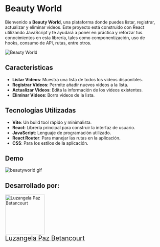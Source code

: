 # Beauty World

Bienvenido a **Beauty World**, una plataforma donde puedes listar, registrar, actualizar y eliminar videos. Este proyecto está construido con React utilizando JavaScript y te ayudará a poner en práctica y reforzar tus conocimientos en esta librería, tales como componentización, uso de hooks, consumo de API, rutas, entre otros.

![Beauty World](https://github.com/user-attachments/assets/0a5ecda6-e33b-45f6-870a-205d5b6f1591)

## Características

- **Listar Videos**: Muestra una lista de todos los videos disponibles.
- **Registrar Videos**: Permite añadir nuevos videos a la lista.
- **Actualizar Videos**: Edita la información de los videos existentes.
- **Eliminar Videos**: Borra videos de la lista.

## Tecnologías Utilizadas

- **Vite**: Un build tool rápido y minimalista.
- **React**: Librería principal para construir la interfaz de usuario.
- **JavaScript**: Lenguaje de programación utilizado.
- **React Router**: Para manejar las rutas en la aplicación.
- **CSS**: Para los estilos de la aplicación.

## Demo
![beautyworld gif](https://github.com/user-attachments/assets/e6aeb971-9a48-44b0-823e-8331dcb9d035)

## Desarrollado por:
<a href="https://github.com/LuzangelaPaz">
  <img src="https://avatars.githubusercontent.com/u/162045099?v=4" width="130" alt="Luzangela Paz Betancourt"><br>
  <span style="font-size: 1.5em;">Luzangela Paz Betancourt</span>
</a>
